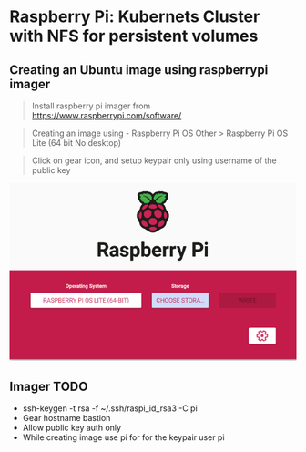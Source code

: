 # Raspberry Pi: Kubernets Cluster with NFS for persistent volumes

## Creating an Ubuntu image using raspberrypi imager
> Install raspberry pi imager from https://www.raspberrypi.com/software/

> Creating an image using - Raspberry Pi OS Other > Raspberry Pi OS Lite (64 bit No desktop)

> Click on gear icon, and setup keypair only using username of the public key

![imager.png](imager.png)

## Imager TODO
- ssh-keygen -t rsa -f ~/.ssh/raspi_id_rsa3 -C pi
- Gear hostname bastion
- Allow public key auth only
- While creating image use pi for for the keypair user pi
